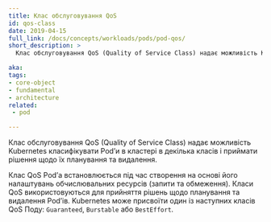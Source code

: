 ```yaml
---
title: Клас обслуговування QoS
id: qos-class
date: 2019-04-15
full_link: /docs/concepts/workloads/pods/pod-qos/
short_description: >
  Клас обслуговування QoS (Quality of Service Class) надає можливість Kubernetes класифікувати Podʼи в кластері в декілька класів і приймати рішення щодо їх планування та видалення.

aka: 
tags:
- core-object
- fundamental
- architecture
related:
 - pod

---
```

Клас обслуговування QoS (Quality of Service Class) надає можливість Kubernetes класифікувати Podʼи в кластері в декілька класів і приймати рішення щодо їх планування та видалення.

<!--more--> 

Клас QoS Podʼа встановлюється під час створення на основі його налаштувань обчислювальних ресурсів (запити та обмеження). Класи QoS використовуються для прийняття рішень щодо планування та видалення Podʼів. Kubernetes може присвоїти один із наступних класів QoS Поду: `Guaranteed`, `Burstable` або `BestEffort`.
